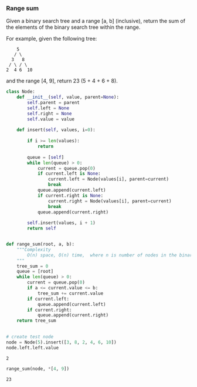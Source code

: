 ### Range sum

Given a binary search tree and a range [a, b] (inclusive), return the sum of the elements of the binary search tree within the range.

For example, given the following tree:
```
    5
   / \
  3   8
 / \ / \
2  4 6  10

```
and the range [4, 9], return 23 (5 + 4 + 6 + 8).




```python
class Node:
    def __init__(self, value, parent=None):
        self.parent = parent
        self.left = None
        self.right = None
        self.value = value
        
    def insert(self, values, i=0):
        
        if i >= len(values):
            return
        
        queue = [self]
        while len(queue) > 0:
            current = queue.pop(0)
            if current.left is None:
                current.left = Node(values[i], parent=current)
                break
            queue.append(current.left)
            if current.right is None:
                current.right = Node(values[i], parent=current)
                break
            queue.append(current.right)
                
        self.insert(values, i + 1)
        return self


def range_sum(root, a, b):
    """Complexity
        O(n) space, O(n) time,  where n is number of nodes in the binary tree 
    """
    tree_sum = 0
    queue = [root]
    while len(queue) > 0:
        current = queue.pop(0)
        if a <= current.value <= b:
            tree_sum += current.value 
        if current.left:
            queue.append(current.left)
        if current.right:
            queue.append(current.right)
    return tree_sum
        
```


```python
# create test node
node = Node(5).insert([3, 8, 2, 4, 6, 10])
node.left.left.value
```




    2




```python
range_sum(node, *[4, 9])
```




    23




```python

```
